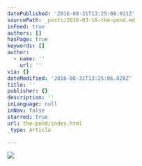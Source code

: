 ```yaml
---
datePublished: '2016-08-31T13:25:08.031Z'
sourcePath: _posts/2016-03-16-the-pond.md
inFeed: true
authors: []
hasPage: true
keywords: []
author:
  - name: ''
    url: ''
via: {}
dateModified: '2016-08-31T13:25:06.820Z'
title: ''
publisher: {}
description: ''
inLanguage: null
inNav: false
starred: true
url: the-pond/index.html
_type: Article

---
```

![](https://s3-us-west-2.amazonaws.com/the-grid-img/p/68ef090460df0cfc7d239bee55d7db7ebc1f70bc.jpg)